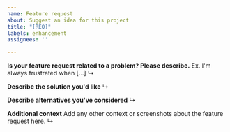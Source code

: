 ```yaml
---
name: Feature request
about: Suggest an idea for this project
title: "[REQ]"
labels: enhancement
assignees: ''

---
```


**Is your feature request related to a problem? Please describe.** Ex. I'm always frustrated when [...]
↳

**Describe the solution you'd like**
↳

**Describe alternatives you've considered**
↳

**Additional context** Add any other context or screenshots about the feature request here.
↳
